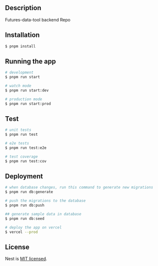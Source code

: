 
## Description

Futures-data-tool backend Repo


## Installation

```bash
$ pnpm install
```

## Running the app

```bash
# development
$ pnpm run start

# watch mode
$ pnpm run start:dev

# production mode
$ pnpm run start:prod
```

## Test

```bash
# unit tests
$ pnpm run test

# e2e tests
$ pnpm run test:e2e

# test coverage
$ pnpm run test:cov
```

## Deployment
```bash
# when database changes, run this command to generate new migrations
$ pnpm run db:generate

# push the migrations to the database
$ pnpm run db:push

## generate sample data in database
$ pnpm run db:seed

# deploy the app on vercel
$ vercel --prod
```

## License

Nest is [MIT licensed](LICENSE).
